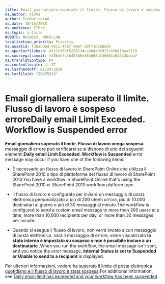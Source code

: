 ```yaml
---
title: Email giornaliera superato il limite. Flusso di lavoro è sospeso errore
ms.author: kirks
author: Techwriter40
ms.date: 10/16/2018
ms.audience: ITPro
ms.topic: article
ROBOTS: NOINDEX, NOFOLLOW
localization_priority: Priority
ms.assetid: f3bed6ed-48c1-47af-9e6f-29f716aa8d6b
ms.openlocfilehash: 4f27e353f5208734ca9bda8fd1516f6818aa3129
ms.sourcegitcommit: e2864efcfb493b6e46b662b746661a61232bdba7
ms.translationtype: MT
ms.contentlocale: it-IT
ms.lasthandoff: 01/24/2019
ms.locfileid: "29475523"
---
```

# <a name="daily-email-limit-exceeded-workflow-is-suspended-error"></a><span data-ttu-id="bb19f-p102">Email giornaliera superato il limite. Flusso di lavoro è sospeso errore</span><span class="sxs-lookup"><span data-stu-id="bb19f-p102">Daily email Limit Exceeded. Workflow is Suspended error</span></span>

 <span data-ttu-id="bb19f-105">**Email giornaliera superato il limite. Flusso di lavoro venga sospesa** messaggio di errore può verificarsi se si dispone di uno dei seguenti elementi:</span><span class="sxs-lookup"><span data-stu-id="bb19f-105">**Daily email Limit Exceeded. Workflow is Suspended** error message may occur if you have one of the following items:</span></span> 
  
- <span data-ttu-id="bb19f-106">È necessario un flusso di lavoro in SharePoint Online che utilizza il SharePoint 2010 o tipo di piattaforma del flusso di lavoro di SharePoint 2013.</span><span class="sxs-lookup"><span data-stu-id="bb19f-106">You have a workflow in SharePoint Online that's using the SharePoint 2010 or SharePoint 2013 workflow platform type.</span></span>
    
- <span data-ttu-id="bb19f-107">Il flusso di lavoro è configurato per inviare un messaggio di posta elettronica personalizzato a più di 200 utenti un'ora, più di 10.000 destinatari al giorno o più di 30 messaggi al minuto.</span><span class="sxs-lookup"><span data-stu-id="bb19f-107">The workflow is configured to send a custom email message to more than 200 users at a time, more than 10,000 recipients per day, or more than 30 messages per minute.</span></span>
    
- <span data-ttu-id="bb19f-108">Quando si esegue il flusso di lavoro, non verrà inviato alcun messaggio di posta elettronica, sarà il messaggio di errore, viene visualizzato **lo stato interno è impostato su sospeso o non è possibile inviare a un destinatario** .</span><span class="sxs-lookup"><span data-stu-id="bb19f-108">When you run the workflow, the email message isn't sent, and you notice the error message, **Internal Status is set to Suspended or Unable to send to a recipient** is displayed.</span></span> 
    
<span data-ttu-id="bb19f-109">Per ulteriori informazioni, vedere [ha superato il limite di posta elettronica quotidiano e il flusso di lavoro è stata sospesa](https://go.microsoft.com/fwlink/?Linkid=2031137).</span><span class="sxs-lookup"><span data-stu-id="bb19f-109">For additional information, see [Daily email limit has exceeded and your workflow has been suspended](https://go.microsoft.com/fwlink/?Linkid=2031137).</span></span>
  

